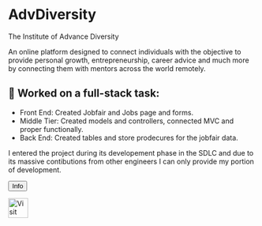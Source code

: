 # AdvDiversity
The Institute of  Advance Diversity

An online platform designed to connect individuals with the objective to provide personal
growth, entrepreneurship, career advice and much more by connecting them with mentors
across the world remotely.

## 🧰  Worked on a full-stack task:
- Front End: Created Jobfair and Jobs page and forms.
- Middle Tier: Created models and controllers, connected MVC and proper functionally.
- Back End: Created tables and store prodecures for the jobfair data.  


I entered the project during its developement phase in the SDLC and due to its massive contibutions from other engineers I can only provide my portion of development.

  <button class="btn btn-block btn-info">Info</button>

[<img src='https://cdn.jsdelivr.net/npm/simple-icons@3.0.1/icons/icloud.svg' alt='Visit website' height='40'>](https://advancingdiversity.azurewebsites.net/)  
